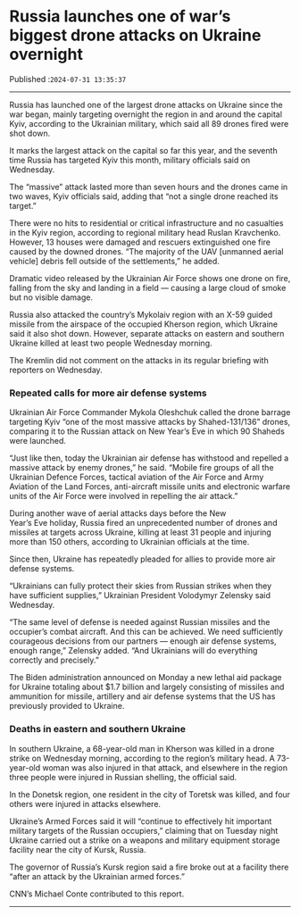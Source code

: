 # Russia launches one of war’s biggest drone attacks on Ukraine overnight

Published :`2024-07-31 13:35:37`

---

Russia has launched one of the largest drone attacks on Ukraine since the war began, mainly targeting overnight the region in and around the capital Kyiv, according to the Ukrainian military, which said all 89 drones fired were shot down.

It marks the largest attack on the capital so far this year, and the seventh time Russia has targeted Kyiv this month, military officials said on Wednesday.

The “massive” attack lasted more than seven hours and the drones came in two waves, Kyiv officials said, adding that “not a single drone reached its target.”

There were no hits to residential or critical infrastructure and no casualties in the Kyiv region, according to regional military head Ruslan Kravchenko. However, 13 houses were damaged and rescuers extinguished one fire caused by the downed drones. “The majority of the UAV [unmanned aerial vehicle] debris fell outside of the settlements,” he added.

Dramatic video released by the Ukrainian Air Force shows one drone on fire, falling from the sky and landing in a field — causing a large cloud of smoke but no visible damage.

Russia also attacked the country’s Mykolaiv region with an X-59 guided missile from the airspace of the occupied Kherson region, which Ukraine said it also shot down. However, separate attacks on eastern and southern Ukraine killed at least two people Wednesday morning.

The Kremlin did not comment on the attacks in its regular briefing with reporters on Wednesday.

### Repeated calls for more air defense systems

Ukrainian Air Force Commander Mykola Oleshchuk called the drone barrage targeting Kyiv “one of the most massive attacks by Shahed-131/136” drones, comparing it to the Russian attack on New Year’s Eve in which 90 Shaheds were launched.

“Just like then, today the Ukrainian air defense has withstood and repelled a massive attack by enemy drones,” he said. “Mobile fire groups of all the Ukrainian Defence Forces, tactical aviation of the Air Force and Army Aviation of the Land Forces, anti-aircraft missile units and electronic warfare units of the Air Force were involved in repelling the air attack.”

During another wave of aerial attacks days before the New Year’s Eve holiday, Russia fired an unprecedented number of drones and missiles at targets across Ukraine, killing at least 31 people and injuring more than 150 others, according to Ukrainian officials at the time.

Since then, Ukraine has repeatedly pleaded for allies to provide more air defense systems.

“Ukrainians can fully protect their skies from Russian strikes when they have sufficient supplies,” Ukrainian President Volodymyr Zelensky said Wednesday.

“The same level of defense is needed against Russian missiles and the occupier’s combat aircraft. And this can be achieved. We need sufficiently courageous decisions from our partners — enough air defense systems, enough range,” Zelensky added. “And Ukrainians will do everything correctly and precisely.”

The Biden administration announced on Monday a new lethal aid package for Ukraine totaling about $1.7 billion and largely consisting of missiles and ammunition for missile, artillery and air defense systems that the US has previously provided to Ukraine.

### Deaths in eastern and southern Ukraine

In southern Ukraine, a 68-year-old man in Kherson was killed in a drone strike on Wednesday morning, according to the region’s military head. A 73-year-old woman was also injured in that attack, and elsewhere in the region three people were injured in Russian shelling, the official said.

In the Donetsk region, one resident in the city of Toretsk was killed, and four others were injured in attacks elsewhere.

Ukraine’s Armed Forces said it will “continue to effectively hit important military targets of the Russian occupiers,” claiming that on Tuesday night Ukraine carried out a strike on a weapons and military equipment storage facility near the city of Kursk, Russia.

The governor of Russia’s Kursk region said a fire broke out at a facility there “after an attack by the Ukrainian armed forces.”

CNN’s Michael Conte contributed to this report.

---

